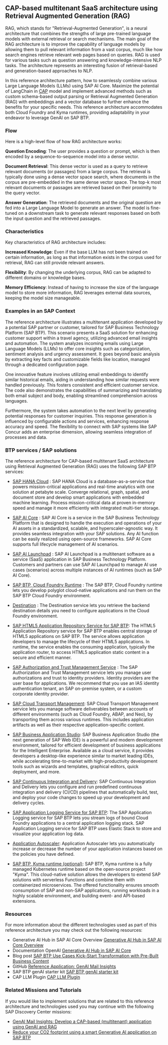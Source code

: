 <!-- dc-ref-arch-metadata :
    {
        "id": "ref-arch-open-ai",
        "name": "Retrieval Augmented Generation with GenAI on SAP BTP",
        "shortDescription": "Implement Retrieval-Augmented Generation (RAG) use cases on SAP BTP using SAP Cloud Application Programming (CAP) model. The architecture offers best practices for building multi-tenant applications and vector encoding using CAP and SAP HANA Cloud.",
        "archDiagramLink": "images/multitenant-architecture.png",
        "tags": "Hyperscaler",
        "category": "Hyperscaler"
    }
dc-ref-arch-metadata  -->
<!-- dc-ref-arch-detail-page-start -->

## **CAP-based multitenant SaaS architecture using Retrieval Augmented Generation (RAG)**

RAG, which stands for "Retrieval-Augmented Generation", is a neural architecture that combines the strengths of large pre-trained language models with external retrieval or search mechanisms. The main goal of the RAG architecture is to improve the capability of language models by allowing them to pull relevant information from a vast corpus, much like how search engines retrieve relevant web pages based on queries. RAG is used for various tasks such as question answering and knowledge-intensive NLP tasks. The architecture represents an interesting fusion of retrieval-based and generation-based approaches to NLP.

In this reference architecture pattern, how to seamlessly combine various Large Language Models (LLMs) using SAP AI Core. Maximize the potential of LangChain in [CAP](https://cap.cloud.sap/docs/) model and implement advanced methods such as custom schema-based output parsing or Retrieval Augmented Generation (RAG) with embeddings and a vector database to further enhance the benefits for your specific needs. This reference architecture accommodates both Cloud Foundry and Kyma runtimes, providing adaptability in your endeavor to leverage GenAI on SAP BTP.

### Flow

Here is a high-level flow of how RAG architecture works:

**Question Encoding**: The user provides a question or prompt, which is then encoded by a sequence-to-sequence model into a dense vector.

**Document Retrieval**: This dense vector is used as a query to retrieve relevant documents (or passages) from a large corpus. The retrieval is typically done using a dense vector space search, where documents in the corpus are pre-embedded in the same dense vector space. The top-k most relevant documents or passages are retrieved based on their proximity to the query vector.

**Answer Generation**: The retrieved documents and the original question are fed into a Large Language Model to generate an answer. The model is fine-tuned on a downstream task to generate relevant responses based on both the input question and the retrieved passages.

### Characteristics

Key characteristics of RAG architecture includes:

**Increased Knowledge**: Even if the base LLM has not been trained on certain information, as long as that information exists in the corpus used for retrieval, RAG can still provide relevant answers.

**Flexibility**: By changing the underlying corpus, RAG can be adapted to different domains or knowledge bases.

**Memory Efficiency**: Instead of having to increase the size of the language model to store more information, RAG leverages external data sources, keeping the model size manageable.

### Examples in an SAP Context

The reference architecture illustrates a multitenant application developed by a potential SAP partner or customer, tailored for SAP Business Technology Platform (SAP BTP). This scenario presents a SaaS solution for enhancing customer support within a travel agency, utilizing advanced email insights and automation. The system analyzes incoming emails using Large Language Models (LLMs) to offer core insights such as categorization, sentiment analysis and urgency assessment. It goes beyond basic analysis by extracting key facts and customizable fields like location, managed through a dedicated configuration page.

One innovative feature involves utilizing email embeddings to identify similar historical emails, aiding in understanding how similar requests were handled previously. This fosters consistent and efficient customer service. The code also demonstrates the capabilities of summarizing and translating both email subject and body, enabling streamlined comprehension across languages.

Furthermore, the system takes automation to the next level by generating potential responses for customer inquiries. This response generation is influenced by configurable actions and services, enhancing response accuracy and speed. The flexibility to connect with SAP systems like SAP Concur adds an enterprise dimension, allowing seamless integration of processes and data.

<!-- dc-ref-arch-detail-page-end -->

### BTP services / SAP solutions

<!-- dc-ref-arch-services-start -->

The reference architecture for CAP-based multitenant SaaS architecture using Retrieval Augmented Generation (RAG) uses the following SAP BTP services:

- [SAP HANA Cloud](https://discovery-center.cloud.sap/serviceCatalog/sap-hana-cloud?region=all) <!-- dc-svc-metadata: {"isPrimary": "true"} dc-svc-metadata -->: SAP HANA Cloud is a database-as-a-service that powers mission-critical applications and real-time analytics with one solution at petabyte scale. Converge relational, graph, spatial, and document store and develop smart applications with embedded machine learning. Process mission-critical data at proven in-memory speed and manage it more efficiently with integrated multi-tier storage.

- [SAP AI Core](https://discovery-center.cloud.sap/serviceCatalog/sap-ai-core?region=all) <!-- dc-svc-metadata: {"isPrimary": "true"} dc-svc-metadata -->: SAP AI Core is a service in the SAP Business Technology Platform that is designed to handle the execution and operations of your AI assets in a standardized, scalable, and hyperscaler-agnostic way. It provides seamless integration with your SAP solutions. Any AI function can be easily realized using open-source frameworks. SAP AI Core supports full lifecycle management of AI scenarios.

- [SAP AI Launchpad](https://discovery-center.cloud.sap/serviceCatalog/sap-ai-launchpad?region=all) <!-- dc-svc-metadata: {"isPrimary": "true"} dc-svc-metadata -->: SAP AI Launchpad is a multitenant software as a service (SaaS) application in SAP Business Technology Platform. Customers and partners can use SAP AI Launchpad to manage AI use cases (scenarios) across multiple instances of AI runtimes (such as SAP AI Core).

- [SAP BTP, Cloud Foundry Runtime](https://discovery-center.cloud.sap/serviceCatalog/cloud-foundry-runtime?region=all) <!-- dc-svc-metadata: {"isPrimary": "true"} dc-svc-metadata -->: The SAP BTP, Cloud Foundry runtime lets you develop polyglot cloud-native applications and run them on the SAP BTP Cloud Foundry environment.

- [Destination](https://discovery-center.cloud.sap/serviceCatalog/destination?service_plan=lite&region=all&commercialModel=cloud) <!-- dc-svc-metadata: {"isPrimary": "true"} dc-svc-metadata -->: The Destination service lets you retrieve the backend destination details you need to configure applications in the Cloud Foundry environment.

- [SAP HTML5 Application Repository Service for SAP BTP](https://discovery-center.cloud.sap/serviceCatalog/html5-application-repository-service?region=all): The HTML5 Application Repository service for SAP BTP enables central storage of HTML5 applications on SAP BTP. The service allows application developers to manage the lifecycle of their HTML5 applications. In runtime, the service enables the consuming application, typically the application router, to access HTML5 application static content in a secure and efficient manner.

- [SAP Authorization and Trust Management Service](https://discovery-center.cloud.sap/serviceCatalog/authorization-and-trust-management-service?region=all) <!-- dc-svc-metadata: {"isPrimary": "true"} dc-svc-metadata -->: The SAP Authorization and Trust Management service lets you manage user authorizations and trust to identity providers. Identity providers are the user base for applications. We recommend that you use an IAS identity authentication tenant, an SAP on-premise system, or a custom corporate identity provider.

- [SAP Cloud Transport Management](https://discovery-center.cloud.sap/serviceCatalog/cloud-transport-management?region=all): SAP Cloud Transport Management service lets you manage software deliverables between accounts of different environments (such as Cloud Foundry, ABAP, and Neo), by transporting them across various runtimes. This includes application artifacts as well as their respective application-specific content.

- [SAP Business Application Studio](https://discovery-center.cloud.sap/serviceCatalog/business-application-studio?region=all): SAP Business Application Studio (the next generation of SAP Web IDE) is a powerful and modern development environment, tailored for efficient development of business applications for the Intelligent Enterprise. Available as a cloud service, it provides developers a desktop-like experience similar to market leading IDEs, while accelerating time-to-market with high-productivity development tools such as wizards and templates, graphical editors, quick deployment, and more.

- [SAP Continuous Integration and Delivery](https://discovery-center.cloud.sap/serviceCatalog/continuous-integration--delivery?region=all): SAP Continuous Integration and Delivery lets you configure and run predefined continuous integration and delivery (CI/CD) pipelines that automatically build, test, and deploy your code changes to speed up your development and delivery cycles.

- [SAP Application Logging Service for SAP BTP](https://discovery-center.cloud.sap/serviceCatalog/application-logging-service?region=all): The SAP Application Logging service for SAP BTP lets you stream logs of bound Cloud Foundry applications to a central application logging stack. SAP Application Logging service for SAP BTP uses Elastic Stack to store and visualize your application log data.

- [Application Autoscaler](https://discovery-center.cloud.sap/serviceCatalog/application-autoscaler?service_plan=standard&region=all&commercialModel=cloud): Application Autoscaler lets you automatically increase or decrease the number of your application instances based on the policies you have defined.

- [SAP BTP, Kyma runtime (optional)](https://discovery-center.cloud.sap/serviceCatalog/kyma-runtime/?region=all): SAP BTP, Kyma runtime is a fully managed Kubernetes runtime based on the open-source project "Kyma". This cloud-native solution allows the developers to extend SAP solutions with serverless Functions and combine them with containerized microservices. The offered functionality ensures smooth consumption of SAP and non-SAP applications, running workloads in a highly scalable environment, and building event- and API-based extensions.

<!-- dc-ref-arch-services-end -->

### Resources

<!-- dc-ref-arch-resources-start -->

For more information about the different technologies used as part of this reference architecture you may check out the following resources:

- Generative AI Hub in SAP AI Core Overview [Generative AI Hub in SAP AI Core Overview](https://help.sap.com/docs/sap-ai-core/sap-ai-core-service-guide/generative-ai-hub-in-sap-ai-core)
- Documentation OpenAI [Generative AI Hub in SAP AI Core](https://help.sap.com/docs/sap-ai-core/sap-ai-core-service-guide/models-and-scenarios-in-generative-ai-hub)
- Blog post [SAP BTP Use Cases Kick-Start Transformation with Pre-Built Business Content](https://news.sap.com/2023/05/sap-btp-use-cases-art-of-the-possible/)
- GitHub [Reference Application: GenAI Mail Insights](https://github.com/SAP-samples/btp-cap-genai-rag)
- SAP BTP genAI starter kit [SAP BTP genAI starter kit](https://github.com/SAP-samples/btp-genai-starter-kit)
- CAP LLM Plugin [CAP LLM Plugin](https://www.npmjs.com/package/cap-llm-plugin)

<!-- dc-ref-arch-resources-end -->

### Related Missions and Tutorials

<!-- dc-ref-arch-related-missions-start -->

If you would like to implement solutions that are related to this reference architecture and technologies used you may continue with the following SAP Discovery Center missions:

- [GenAI Mail Insights: Develop a CAP-based (multitenant) application using GenAI and RAG](https://discovery-center.cloud.sap/missiondetail/4371/)
- [Reduce your CO2 footprint using a smart Generative AI application on SAP BTP](https://discovery-center.cloud.sap/missiondetail/4264/)
<!-- dc-ref-arch-related-missions-end -->

